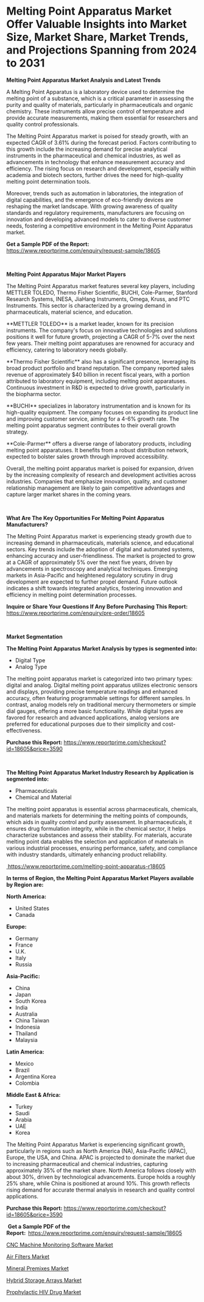 <p><h1>Melting Point Apparatus Market Offer Valuable Insights into Market Size, Market Share, Market Trends, and Projections Spanning from 2024 to 2031</h1></p><p><strong>Melting Point Apparatus Market Analysis and Latest Trends</strong></p>
<p><p>A Melting Point Apparatus is a laboratory device used to determine the melting point of a substance, which is a critical parameter in assessing the purity and quality of materials, particularly in pharmaceuticals and organic chemistry. These instruments allow precise control of temperature and provide accurate measurements, making them essential for researchers and quality control professionals.</p><p>The Melting Point Apparatus market is poised for steady growth, with an expected CAGR of 3.61% during the forecast period. Factors contributing to this growth include the increasing demand for precise analytical instruments in the pharmaceutical and chemical industries, as well as advancements in technology that enhance measurement accuracy and efficiency. The rising focus on research and development, especially within academia and biotech sectors, further drives the need for high-quality melting point determination tools.</p><p>Moreover, trends such as automation in laboratories, the integration of digital capabilities, and the emergence of eco-friendly devices are reshaping the market landscape. With growing awareness of quality standards and regulatory requirements, manufacturers are focusing on innovation and developing advanced models to cater to diverse customer needs, fostering a competitive environment in the Melting Point Apparatus market.</p></p>
<p><strong>Get a Sample PDF of the Report:&nbsp;</strong> <a href="https://www.reportprime.com/enquiry/request-sample/18605?utm_campaign=75&utm_medium=2&utm_source=Github&utm_content=ia&utm_term=21112024&utm_id=melting-point-apparatus">https://www.reportprime.com/enquiry/request-sample/18605</a></p>
<p>&nbsp;</p>
<p><strong>Melting Point Apparatus Major Market Players</strong></p>
<p><p>The Melting Point Apparatus market features several key players, including METTLER TOLEDO, Thermo Fisher Scientific, BUCHI, Cole-Parmer, Stanford Research Systems, INESA, JiaHang Instruments, Omega, Kruss, and PTC Instruments. This sector is characterized by a growing demand in pharmaceuticals, material science, and education.</p><p>**METTLER TOLEDO** is a market leader, known for its precision instruments. The company's focus on innovative technologies and solutions positions it well for future growth, projecting a CAGR of 5-7% over the next few years. Their melting point apparatuses are renowned for accuracy and efficiency, catering to laboratory needs globally.</p><p>**Thermo Fisher Scientific** also has a significant presence, leveraging its broad product portfolio and brand reputation. The company reported sales revenue of approximately $40 billion in recent fiscal years, with a portion attributed to laboratory equipment, including melting point apparatuses. Continuous investment in R&D is expected to drive growth, particularly in the biopharma sector.</p><p>**BUCHI** specializes in laboratory instrumentation and is known for its high-quality equipment. The company focuses on expanding its product line and improving customer service, aiming for a 4-6% growth rate. The melting point apparatus segment contributes to their overall growth strategy.</p><p>**Cole-Parmer** offers a diverse range of laboratory products, including melting point apparatuses. It benefits from a robust distribution network, expected to bolster sales growth through improved accessibility.</p><p>Overall, the melting point apparatus market is poised for expansion, driven by the increasing complexity of research and development activities across industries. Companies that emphasize innovation, quality, and customer relationship management are likely to gain competitive advantages and capture larger market shares in the coming years.</p></p>
<p>&nbsp;</p>
<p><strong>What Are The Key Opportunities For Melting Point Apparatus Manufacturers?</strong></p>
<p><p>The Melting Point Apparatus market is experiencing steady growth due to increasing demand in pharmaceuticals, materials science, and educational sectors. Key trends include the adoption of digital and automated systems, enhancing accuracy and user-friendliness. The market is projected to grow at a CAGR of approximately 5% over the next five years, driven by advancements in spectroscopy and analytical techniques. Emerging markets in Asia-Pacific and heightened regulatory scrutiny in drug development are expected to further propel demand. Future outlook indicates a shift towards integrated analytics, fostering innovation and efficiency in melting point determination processes.</p></p>
<p><strong>Inquire or Share Your Questions If Any Before Purchasing This Report:</strong> <a href="https://www.reportprime.com/enquiry/pre-order/18605?utm_campaign=75&utm_medium=2&utm_source=Github&utm_content=ia&utm_term=21112024&utm_id=melting-point-apparatus">https://www.reportprime.com/enquiry/pre-order/18605</a></p>
<p>&nbsp;</p>
<p><strong>Market Segmentation</strong></p>
<p><strong>The Melting Point Apparatus Market Analysis by types is segmented into:</strong></p>
<p><ul><li>Digital Type</li><li>Analog Type</li></ul></p>
<p><p>The melting point apparatus market is categorized into two primary types: digital and analog. Digital melting point apparatus utilizes electronic sensors and displays, providing precise temperature readings and enhanced accuracy, often featuring programmable settings for different samples. In contrast, analog models rely on traditional mercury thermometers or simple dial gauges, offering a more basic functionality. While digital types are favored for research and advanced applications, analog versions are preferred for educational purposes due to their simplicity and cost-effectiveness.</p></p>
<p><strong>Purchase this Report:&nbsp;</strong><a href="https://www.reportprime.com/checkout?id=18605&price=3590&utm_campaign=75&utm_medium=2&utm_source=Github&utm_content=ia&utm_term=21112024&utm_id=melting-point-apparatus">https://www.reportprime.com/checkout?id=18605&price=3590</a></p>
<p>&nbsp;</p>
<p><strong>The Melting Point Apparatus Market Industry Research by Application is segmented into:</strong></p>
<p><ul><li>Pharmaceuticals</li><li>Chemical and Material</li></ul></p>
<p><p>The melting point apparatus is essential across pharmaceuticals, chemicals, and materials markets for determining the melting points of compounds, which aids in quality control and purity assessment. In pharmaceuticals, it ensures drug formulation integrity, while in the chemical sector, it helps characterize substances and assess their stability. For materials, accurate melting point data enables the selection and application of materials in various industrial processes, ensuring performance, safety, and compliance with industry standards, ultimately enhancing product reliability.</p></p>
<p><a href="https://www.reportprime.com/melting-point-apparatus-r18605?utm_campaign=75&utm_medium=2&utm_source=Github&utm_content=ia&utm_term=21112024&utm_id=melting-point-apparatus">&nbsp;https://www.reportprime.com/melting-point-apparatus-r18605</a></p>
<p><strong>In terms of Region, the Melting Point Apparatus Market Players available by Region are:</strong></p>
<p>
    <p> <strong> North America: </strong>
        <ul>
            <li>United States</li>
            <li>Canada</li>
        </ul>
        </p> 
    <p> <strong> Europe: </strong>
        <ul>
            <li>Germany</li>
            <li>France</li>
            <li>U.K.</li>
            <li>Italy</li>
            <li>Russia</li>
        </ul>
        </p> 
    <p> <strong> Asia-Pacific: </strong>
        <ul>
            <li>China</li>
            <li>Japan</li>
            <li>South Korea</li>
            <li>India</li>
            <li>Australia</li>
            <li>China Taiwan</li>
            <li>Indonesia</li>
            <li>Thailand</li>
            <li>Malaysia</li>
        </ul>
        </p> 
    <p> <strong> Latin America: </strong>
        <ul>
            <li>Mexico</li>
            <li>Brazil</li>
            <li>Argentina Korea</li>
            <li>Colombia</li>
        </ul>
        </p> 
    <p> <strong> Middle East & Africa: </strong>
        <ul>
            <li>Turkey</li>
            <li>Saudi</li>
            <li>Arabia</li>
            <li>UAE</li>
            <li>Korea</li>
        </ul>
    </p>
    </p>
<p><p>The Melting Point Apparatus Market is experiencing significant growth, particularly in regions such as North America (NA), Asia-Pacific (APAC), Europe, the USA, and China. APAC is projected to dominate the market due to increasing pharmaceutical and chemical industries, capturing approximately 35% of the market share. North America follows closely with about 30%, driven by technological advancements. Europe holds a roughly 25% share, while China is positioned at around 10%. This growth reflects rising demand for accurate thermal analysis in research and quality control applications.</p></p>
<p><strong>Purchase this Report: </strong><a href="https://www.reportprime.com/checkout?id=18605&price=3590&utm_campaign=75&utm_medium=2&utm_source=Github&utm_content=ia&utm_term=21112024&utm_id=melting-point-apparatus">https://www.reportprime.com/checkout?id=18605&price=3590</a></p>
<p>&nbsp;<strong>Get a Sample PDF of the Report:&nbsp;&nbsp;</strong><a href="https://www.reportprime.com/enquiry/request-sample/18605?utm_campaign=75&utm_medium=2&utm_source=Github&utm_content=ia&utm_term=21112024&utm_id=melting-point-apparatus">https://www.reportprime.com/enquiry/request-sample/18605</a></p>
<p><strong></strong></p>
<p><p><a href="https://www.linkedin.com/pulse/global-analysis-cnc-machine-monitoring-software-market-size-w5hre?utm_campaign=75&utm_medium=2&utm_source=Github&utm_content=ia&utm_term=21112024&utm_id=melting-point-apparatus">CNC Machine Monitoring Software Market</a></p><p><a href="https://github.com/MonroeBullock54/Market-Research-Report-List-1/blob/main/air-filters-market.md?utm_campaign=75&utm_medium=2&utm_source=Github&utm_content=ia&utm_term=21112024&utm_id=melting-point-apparatus">Air Filters Market</a></p><p><a href="https://issuu.com/reportprime-2/docs/mineral-premixes-market-size-2030.p_e9447d1a867bd6?utm_campaign=75&utm_medium=2&utm_source=Github&utm_content=ia&utm_term=21112024&utm_id=melting-point-apparatus">Mineral Premixes Market</a></p><p><a href="https://www.linkedin.com/pulse/in-depth-market-analysis-hybrid-storage-arrays-trends-size-y6wue?utm_campaign=75&utm_medium=2&utm_source=Github&utm_content=ia&utm_term=21112024&utm_id=melting-point-apparatus">Hybrid Storage Arrays Market</a></p><p><a href="https://issuu.com/reportprime-2/docs/prophylactic-hiv-drug-market-size-2_7ea8b204d76593?utm_campaign=75&utm_medium=2&utm_source=Github&utm_content=ia&utm_term=21112024&utm_id=melting-point-apparatus">Prophylactic HIV Drug Market</a></p></p>